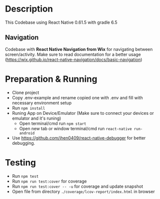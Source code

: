 # Description

This Codebase using React Native 0.61.5 with gradle 6.5

## Navigation

Codebase with **React Native Navigation from Wix** for navigating between screen/activity. Make sure to read documentation for a better usage (https://wix.github.io/react-native-navigation/docs/basic-navigation)

# Preparation & Running

- Clone project
- Copy .env-example and rename copied one with .env and fill with necessary environment setup
- Run `npm install`
- Runing App on Device/Emulator (Make sure to connect your devices or emulator and it's runing)
  - Open terminal/cmd run `npm start`
  - Open new tab or window terminal/cmd run `react-native run-android`
- Use https://github.com/jhen0409/react-native-debugger for better debugging.

# Testing

- Run `npm test`
- Run `npm run test:cover` for coverage
- Run `npm run test:cover -- -u` for coverage and update snapshot
- Open file from directory `./coverage/lcov-report/index.html` in browser

